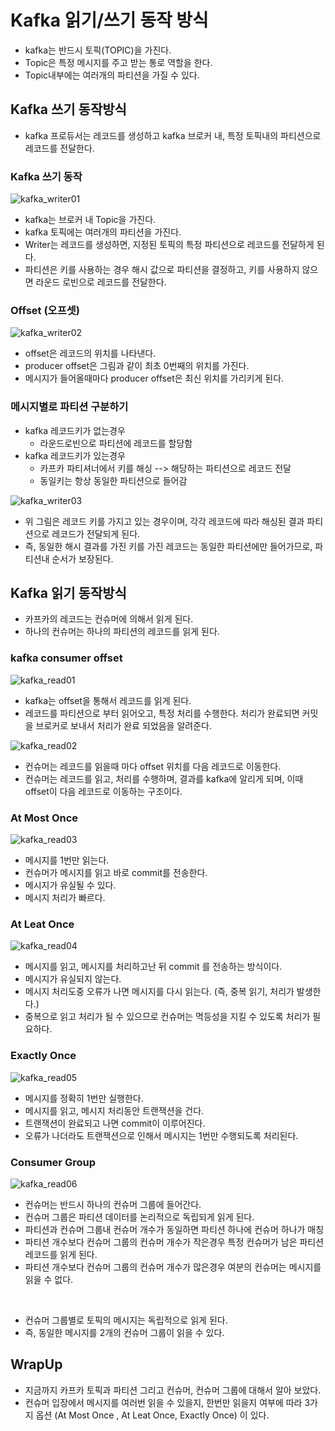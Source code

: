 # Kafka 읽기/쓰기 동작 방식 

- kafka는 반드시 토픽(TOPIC)을 가진다. 
- Topic은 특정 메시지를 주고 받는 통로 역할을 한다. 
- Topic내부에는 여러개의 파티션을 가질 수 있다. 

## Kafka 쓰기 동작방식 

- kafka 프로듀서는 레코드를 생성하고 kafka 브로커 내, 특정 토픽내의 파티션으로 레코드를 전달한다. 

### Kafka 쓰기 동작

![kafka_writer01](./imgs/kafka_writer01.png)

- kafka는 브로커 내 Topic을 가진다. 
- kafka 토픽에는 여러개의 파티션을 가진다. 
- Writer는 레코드를 생성하면, 지정된 토픽의 특정 파티션으로 레코드를 전달하게 된다. 
- 파티션은 키를 사용하는 경우 해시 값으로 파티션을 결정하고, 키를 사용하지 않으면 라운드 로빈으로 레코드를 전달한다. 

### Offset (오프셋)

![kafka_writer02](./imgs/kafka_writer02.png)

- offset은 레코드의 위치를 나타낸다. 
- producer offset은 그림과 같이 최초 0번째의 위치를 가진다. 
- 메시지가 들어올때마다 producer offset은 최신 위치를 가리키게 된다. 

### 메시지별로 파티션 구분하기 

- kafka 레코드키가 없는경우 
  - 라운드로빈으로 파티션에 레코드를 할당함 
- kafka 레코드키가 있는경우 
  - 카프카 파티셔너에서 키를 해싱 --> 해당하는 파티션으로 레코드 전달 
  - 동일키는 항상 동일한 파티션으로 들어감  

![kafka_writer03](./imgs/kafka_writer03.png)

- 위 그림은 레코드 키를 가지고 있는 경우이며, 각각 레코드에 따라 해싱된 결과 파티션으로 레코드가 전달되게 된다. 
- 즉, 동일한 해시 결과를 가진 키를 가진 레코드는 동일한 파티션에만 들어가므로, 파티션내 순서가 보장된다.

## Kafka 읽기 동작방식 

- 카프카의 레코드는 컨슈머에 의해서 읽게 된다. 
- 하나의 컨슈머는 하나의 파티션의 레코드를 읽게 된다. 

### kafka consumer offset

![kafka_read01](./imgs/kafka_read01.png)

- kafka는 offset을 통해서 레코드를 읽게 된다. 
- 레코드를 파티션으로 부터 읽어오고, 특정 처리를 수행한다. 처리가 완료되면 커밋을 브로커로 보내서 처리가 완료 되었음을 알려준다. 
  
![kafka_read02](./imgs/kafka_read02.png)

- 컨슈머는 레코드를 읽을때 마다 offset 위치를 다음 레코드로 이동한다. 
- 컨슈머는 레코드를 읽고, 처리를 수행하며, 결과를 kafka에 알리게 되며, 이때 offset이 다음 레코드로 이동하는 구조이다. 

### At Most Once 

![kafka_read03](./imgs/kafka_read03.png)

- 메시지를 1번만 읽는다. 
- 컨슈머가 메시지를 읽고 바로 commit를 전송한다. 
- 메시지가 유실될 수 있다. 
- 메시지 처리가 빠르다. 

### At Leat Once 

![kafka_read04](./imgs/kafka_read04.png)

- 메시지를 읽고, 메시지를 처리하고난 뒤 commit 를 전송하는 방식이다. 
- 메시지가 유실되지 않는다. 
- 메시지 처리도중 오류가 나면 메시지를 다시 읽는다. (즉, 중복 읽기, 처리가 발생한다.)
- 중복으로 읽고 처리가 될 수 있으므로 컨슈머는 멱등성을 지킬 수 있도록 처리가 필요하다.

### Exactly Once 

![kafka_read05](./imgs/kafka_read05.png)

- 메시지를 정확히 1번만 실행한다. 
- 메시지를 읽고, 메시지 처리동안 트랜잭션을 건다. 
- 트랜잭션이 완료되고 나면 commit이 이루어진다. 
- 오류가 나더라도 트랜잭션으로 인해서 메시지는 1번만 수행되도록 처리된다. 

### Consumer Group 

![kafka_read06](./imgs/kafka_read06.png)

- 컨슈머는 반드시 하나의 컨슈머 그룹에 들어간다. 
- 컨슈머 그룹은 파티션 데이터를 논리적으로 독립되게 읽게 된다. 
- 파티션과 컨슈머 그룹내 컨슈머 개수가 동일하면 파티션 하나에 컨슈머 하나가 매칭 
- 파티션 개수보다 컨슈머 그룹의 컨슈머 개수가 작은경우 특정 컨슈머가 남은 파티션 레코드를 읽게 된다. 
- 파티션 개수보다 컨슈머 그룹의 컨슈머 개수가 많은경우 여분의 컨슈머는 메시지를 읽을 수 없다. 

<br/>

- 컨슈머 그룹별로 토픽의 메시지는 독립적으로 읽게 된다. 
- 즉, 동일한 메시지를 2개의 컨슈머 그룹이 읽을 수 있다. 

## WrapUp

- 지금까지 카프카 토픽과 파티션 그리고 컨슈머, 컨슈머 그룹에 대해서 알아 보았다. 
- 컨슈머 입장에서 메시지를 여러번 읽을 수 있을지, 한번만 읽을지 여부에 따라 3가지 옵션 (At Most Once
, At Leat Once, Exactly Once) 이 있다.
